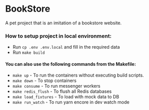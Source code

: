 # BookStore

A pet project that is an imitation of a bookstore website.

### How to setup project in local environment:

* Run `cp .env .env.local` and fill in the required data
* Run `make build`

#### You can also use the following commands from the Makefile:

* `make up` - To run the containers without executing build scripts.
* `make down` - To stop containers
* `make consume` - To run messenger workers   
* `make redis_flush` - To flush all Redis databases
* `make load_fixtures` - To load with mock data to DB
* `make run_watch` - To run yarn encore in dev watch mode